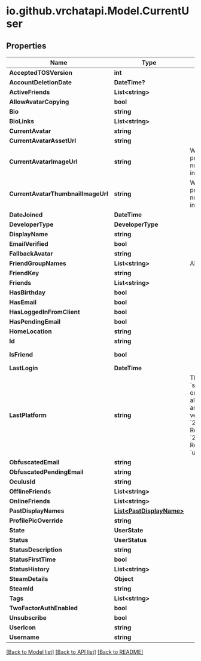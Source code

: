 # io.github.vrchatapi.Model.CurrentUser

## Properties

Name | Type | Description | Notes
------------ | ------------- | ------------- | -------------
**AcceptedTOSVersion** | **int** |  | 
**AccountDeletionDate** | **DateTime?** |  | [optional] 
**ActiveFriends** | **List&lt;string&gt;** |  | [optional] 
**AllowAvatarCopying** | **bool** |  | 
**Bio** | **string** |  | 
**BioLinks** | **List&lt;string&gt;** |  | 
**CurrentAvatar** | **string** |  | 
**CurrentAvatarAssetUrl** | **string** |  | 
**CurrentAvatarImageUrl** | **string** | When profilePicOverride is not empty, use it instead. | 
**CurrentAvatarThumbnailImageUrl** | **string** | When profilePicOverride is not empty, use it instead. | 
**DateJoined** | **DateTime** |  | 
**DeveloperType** | **DeveloperType** |  | 
**DisplayName** | **string** |  | 
**EmailVerified** | **bool** |  | 
**FallbackAvatar** | **string** |  | [optional] 
**FriendGroupNames** | **List&lt;string&gt;** | Always empty array. | 
**FriendKey** | **string** |  | 
**Friends** | **List&lt;string&gt;** |  | 
**HasBirthday** | **bool** |  | 
**HasEmail** | **bool** |  | 
**HasLoggedInFromClient** | **bool** |  | 
**HasPendingEmail** | **bool** |  | 
**HomeLocation** | **string** |  | 
**Id** | **string** |  | 
**IsFriend** | **bool** |  | [default to false]
**LastLogin** | **DateTime** |  | 
**LastPlatform** | **string** | This can be &#x60;standalonewindows&#x60; or &#x60;android&#x60;, but can also pretty much be any random Unity verison such as &#x60;2019.2.4-801-Release&#x60; or &#x60;2019.2.2-772-Release&#x60; or even &#x60;unknownplatform&#x60;. | 
**ObfuscatedEmail** | **string** |  | 
**ObfuscatedPendingEmail** | **string** |  | 
**OculusId** | **string** |  | 
**OfflineFriends** | **List&lt;string&gt;** |  | [optional] 
**OnlineFriends** | **List&lt;string&gt;** |  | [optional] 
**PastDisplayNames** | [**List&lt;PastDisplayName&gt;**](PastDisplayName.md) |  | 
**ProfilePicOverride** | **string** |  | 
**State** | **UserState** |  | 
**Status** | **UserStatus** |  | 
**StatusDescription** | **string** |  | 
**StatusFirstTime** | **bool** |  | 
**StatusHistory** | **List&lt;string&gt;** |  | 
**SteamDetails** | **Object** |  | 
**SteamId** | **string** |  | 
**Tags** | **List&lt;string&gt;** |  | 
**TwoFactorAuthEnabled** | **bool** |  | 
**Unsubscribe** | **bool** |  | 
**UserIcon** | **string** |  | 
**Username** | **string** |  | 

[[Back to Model list]](../README.md#documentation-for-models) [[Back to API list]](../README.md#documentation-for-api-endpoints) [[Back to README]](../README.md)


